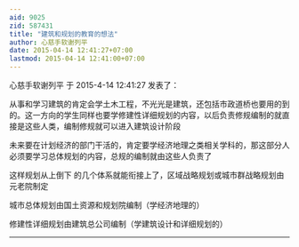 ```yaml
---
aid: 9025
zid: 587431
title: "建筑和规划的教育的想法"
author: 心慈手软谢列平
date: 2015-04-14 12:41:27+07:00
lastmod: 2015-04-14 12:41:00+07:00
---
```


心慈手软谢列平 于 2015-4-14 12:41:27 发表了：

从事和学习建筑的肯定会学土木工程，不光光是建筑，还包括市政道桥也要用的到的。这一方向的学生同样也要学修建性详细规划的内容，以后负责修规编制的就直接是这些人类，编制修规就可以进入建筑设计阶段

未来要在计划经济的部门干活的，肯定要学经济地理之类相关学科的，那这部分人必须要学习总体规划的内容，总规的编制就由这些人负责了

这样规划从上倒下 的几个体系就能衔接上了，区域战略规划或城市群战略规划由元老院制定

城市总体规划由国土资源和规划院编制（学经济地理的）

修建性详细规划由建筑总公司编制（学建筑设计和详细规划的）

---
